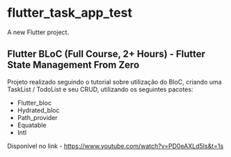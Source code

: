 # flutter_task_app_test

A new Flutter project.

## Flutter BLoC (Full Course, 2+ Hours) - Flutter State Management From Zero

Projeto realizado seguindo o tutorial sobre utilização do BloC, criando uma TaskList / TodoList e seu CRUD, utilizando os seguintes pacotes:

- Flutter_bloc
- Hydrated_bloc
- Path_provider
- Equatable
- Intl

Disponível no link - https://www.youtube.com/watch?v=PD0eAXLd5ls&t=1s